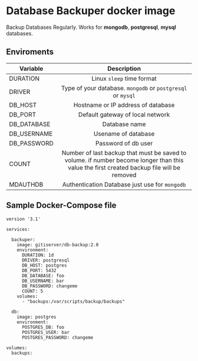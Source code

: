 # Database Backuper docker image
‌Backup Databases Regularly.
Works for **mongodb**, **postgresql**, **mysql** databases.

## Enviroments
| Variable   |   Description      |
|----------|:-------------:|
| DURATION | Linux `sleep` time format |
| DRIVER | Type of your database. `mongodb` or `postgresql` or `mysql` |
| DB_HOST | Hostname or IP address of database |
| DB_PORT | Default gateway of local network |
| DB_DATABASE | Database name |
| DB_USERNAME | Usename of database |
| DB_PASSWORD | Password of db user |
| COUNT | Number of last backup that must be saved to volume. if number become longer than this value the first created backup file will be removed |
| MDAUTHDB | Authentication Database just use for `mongodb` |

## Sample Docker-Compose file
```
version '3.1'

services:

  backuper:
    image: gitiserver/db-backup:2.0
    environment:
      DURATION: 1d
      DRIVER: postgresql
      DB_HOST: postgres
      DB_PORT: 5432
      DB_DATABASE: foo
      DB_USERNAME: bar
      DB_PASSWORD: changeme
      COUNT: 5
    volumes:
      - "backups:/var/scripts/backup/backups"

  db:
    image: postgres 
    environment:
      POSTGRES_DB: foo
      POSTGRES_USER: bar
      POSTGRES_PASSWORD: changeme

volumes:
  backups:

```
